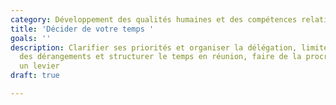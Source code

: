 ```yaml
---
category: Développement des qualités humaines et des compétences relationnelles
title: 'Décider de votre temps '
goals: ''
description: Clarifier ses priorités et organiser la délégation, limiter l’impact
  des dérangements et structurer le temps en réunion, faire de la procrastination
  un levier
draft: true

---
```

